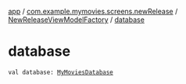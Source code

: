 [app](../../index.md) / [com.example.mymovies.screens.newRelease](../index.md) / [NewReleaseViewModelFactory](index.md) / [database](./database.md)

# database

`val database: `[`MyMoviesDatabase`](../../com.example.mymovies.database/-my-movies-database/index.md)